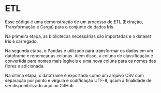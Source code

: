 # ETL
Esse código é uma demonstração de um processo de ETL (Extração, Transformação e Carga) para o conjunto de dados Iris.

Na primeira etapa, as bibliotecas necessárias são importadas e o dataset Iris é carregado.

Na segunda etapa, o Pandas é utilizado para transformar os dados em um dataframe e renomear as colunas. Além disso, a coluna de classificação é convertida para nomes mais legíveis e uma nova coluna para os nomes das flores é adicionada. 

Na última etapa, o dataframe é exportado como um arquivo CSV com separação por ponto e vírgula e codificação UTF-8, qcom a finalidade de ser disponibilizado aqui no GitHub.
